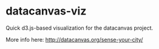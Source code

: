# datacanvas-viz

Quick d3.js-based visualization for the datacanvas project.

More info here: http://datacanvas.org/sense-your-city/
